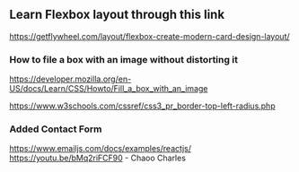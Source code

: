 ## Learn Flexbox layout through this link

https://getflywheel.com/layout/flexbox-create-modern-card-design-layout/

### How to file a box with an image without distorting it

https://developer.mozilla.org/en-US/docs/Learn/CSS/Howto/Fill_a_box_with_an_image

https://www.w3schools.com/cssref/css3_pr_border-top-left-radius.php

### Added Contact Form

https://www.emailjs.com/docs/examples/reactjs/
https://youtu.be/bMq2riFCF90 - Chaoo Charles
